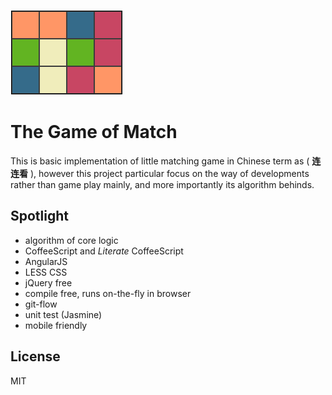 [![logo](./image/logo.png)](http://match.imcotton.com)

The Game of Match
=================

This is basic implementation of little matching game in Chinese term as
( **连连看** ), however this project particular focus on the way of
developments rather than game play mainly, and more importantly its algorithm
behinds.


Spotlight
---------

- algorithm of core logic
- CoffeeScript and *Literate* CoffeeScript
- AngularJS
- LESS CSS
- jQuery free
- compile free, runs on-the-fly in browser
- git-flow
- unit test (Jasmine)
- mobile friendly


License
-------
MIT
